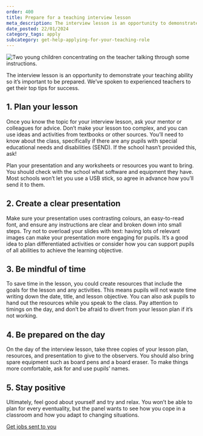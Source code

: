 ```yaml
---
order: 400
title: Prepare for a teaching interview lesson
meta_description: The interview lesson is an opportunity to demonstrate your teaching ability so it’s important to be prepared. We’ve spoken to experienced teachers to get their top tips for success.
date_posted: 22/01/2024
category_tags: apply
subcategory: get-help-applying-for-your-teaching-role
---
```

![Two young children concentrating on the teacher talking through some instructions.](/content-assets/jobseeker-guides/prepare-for-a-teaching-interview-lesson-800x300.jpg)

The interview lesson is an opportunity to demonstrate your teaching ability so it’s important to be prepared. We’ve spoken to experienced teachers to get their top tips for success.

## 1. Plan your lesson
Once you know the topic for your interview lesson, ask your mentor or colleagues for advice. Don’t make your lesson too complex, and you can use ideas and activities from textbooks or other sources. You’ll need to know about the class, specifically if there are any pupils with special educational needs and disabilities (SEND). If the school hasn’t provided this, ask!

Plan your presentation and any worksheets or resources you want to bring. You should check with the school what software and equipment they have. Most schools won’t let you use a USB stick, so agree in advance how you’ll send it to them.

## 2. Create a clear presentation
Make sure your presentation uses contrasting colours, an easy-to-read font, and ensure any instructions are clear and broken down into small steps. Try not to overload your slides with text: having lots of relevant images can make your presentation more engaging for pupils. It’s a good idea to plan differentiated activities or consider how you can support pupils of all abilities to achieve the learning objective.

## 3. Be mindful of time
To save time in the lesson, you could create resources that include the goals for the lesson and any activities. This means pupils will not waste time writing down the date, title, and lesson objective. You can also ask pupils to hand out the resources while you speak to the class. Pay attention to timings on the day, and don’t be afraid to divert from your lesson plan if it’s not working.

## 4. Be prepared on the day
On the day of the interview lesson, take three copies of your lesson plan, resources, and presentation to give to the observers. You should also bring spare equipment such as board pens and a board eraser. To make things more comfortable, ask for and use pupils’ names.

## 5. Stay positive
Ultimately, feel good about yourself and try and relax. You won’t be able to plan for every eventuality, but the panel wants to see how you cope in a classroom and how you adapt to changing situations. 

<a href="https://teaching-vacancies.service.gov.uk/subscriptions/new" class="govuk-button">Get jobs sent to you</a>
